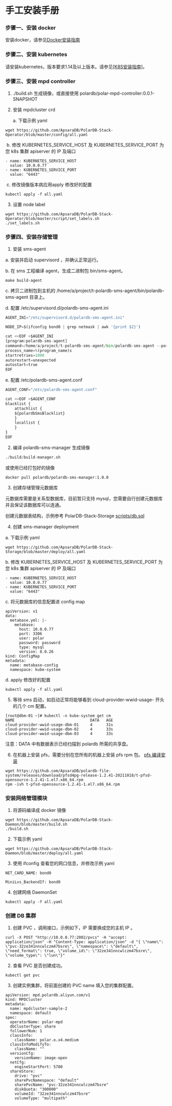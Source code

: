 # 手工安装手册

### 步骤一、安装 docker

安装docker，请参见[Docker安装指南](https://docs.docker.com/engine/install/)

### 步骤二、安装 kubernetes

请安装kubernetes，版本要求1.14及以上版本。请参见[[K8S安装指南]](https://kubernetes.io/docs/setup/)。

### 步骤三、安装 mpd controller

1. ./build.sh 生成镜像，或直接使用 polardb/polar-mpd-controller:0.0.1-SNAPSHOT

2. 安装 mpdcluster crd

   a. 下载示例 yaml

```shell
wget https://github.com/ApsaraDB/PolarDB-Stack-Operator/blob/master/config/all.yaml
```

​      b. 修改 KUBERNETES_SERVICE_HOST 及 KUBERNETES_SERVICE_PORT 为您 k8s 集群 apiserver 的 IP 及端口

```shell
- name: KUBERNETES_SERVICE_HOST
  value: 10.0.0.77
- name: KUBERNETES_SERVICE_PORT
  value: "6443"
```

​      c. 修改镜像版本病应用apply 修改好的配置

```shell
kubectl apply -f all.yaml
```

3. 设置 node label

```shell
wget https://github.com/ApsaraDB/PolarDB-Stack-Operator/blob/master/script/set_labels.sh
./set_labels.sh
```

### 步骤四、安装存储管理

1. 安装 sms-agent
   
a. 安装并启动 supervisord ，并确认正常运行。

b. 在 sms 工程编译 agent，生成二进制包 bin/sms-agent。

```shell
make build-agent
```
   c. 拷贝二进制包到主机的 /home/a/project/t-polardb-sms-agent/bin/polardb-sms-agent 目录上。

   d. 配置 /etc/supervisord.d/polardb-sms-agent.ini

```python
AGENT_INI="/etc/supervisord.d/polardb-sms-agent.ini"

NODE_IP=$(ifconfig bond0 | grep netmask | awk '{print $2}')

cat <<EOF >$AGENT_INI
[program:polardb-sms-agent]
command=/home/a/project/t-polardb-sms-agent/bin/polardb-sms-agent --port=18888 --node-ip=$NODE_IP --node-id=%(host_node_name)s --report-endpoint=$REPORT_ENDPOINT
process_name=%(program_name)s
startretries=1000
autorestart=unexpected
autostart=true
EOF
```

e. 配置 /etc/polardb-sms-agent.conf

```python
AGENT_CONF="/etc/polardb-sms-agent.conf"

cat <<EOF >$AGENT_CONF
blacklist {
    attachlist {
    ${polardbSmsBlacklist}
    }
    locallist {
    }
}
EOF
```

2. 编译 polardb-sms-manager 生成镜像

```python
./build/build-manager.sh
```

或使用已经打包好的镜像 
```shell
docker pull polardb/polardb-sms-manager:1.0.0
```

3. 创建存储管理元数据库

元数据库需要是关系型数据库，目前暂只支持 mysql，您需要自行创建元数据库并且保证该数据库可以连通。

创建元数据表结构，示例参考 PolarDB-Stack-Storage [scripts/db.sql](https://github.com/ApsaraDB/PolarDB-Stack-Storage/blob/master/scripts/db.sql)

4. 创建 sms-manager deployment
   
a. 下载示例 yaml

```shell
wget https://github.com/ApsaraDB/PolarDB-Stack-Storage/blob/master/deploy/all.yaml
```

b. 修改 KUBERNETES_SERVICE_HOST 及 KUBERNETES_SERVICE_PORT 为您 k8s 集群 apiserver 的 IP 及端口

```shell
- name: KUBERNETES_SERVICE_HOST
  value: 10.0.0.77
- name: KUBERNETES_SERVICE_PORT
  value: "6443"
```

c. 将元数据库的信息配置进 config map

```shell
apiVersion: v1
data:
  metabase.yml: |-
    metabase:
      host: 10.0.0.77
      port: 3306
      user: polar
      password: password
      type: mysql
      version: 8.0.26
kind: ConfigMap
metadata:
  name: metabase-config
  namespace: kube-system
```

d. apply 修改好的配置

```shell
kubectl apply -f all.yaml
```

5. 等待 sms 启动，如启动正常将能够看到 cloud-provider-wwid-usage- 开头的几个 cm 配置。

```shell
[root@dbm-01 ~]# kubectl -n kube-system get cm 
NAME                                 DATA   AGE
cloud-provider-wwid-usage-dbm-01     4      31s
cloud-provider-wwid-usage-dbm-02     4      33s
cloud-provider-wwid-usage-dbm-03     4      33s
```

注意：DATA 中有数据表示已经扫描到 polardb 所需的共享盘。

6. 在机器上安装 pfs，需要分别在您所有的机器上安装 pfs rpm 包。
[pfs 编译安装](https://github.com/ApsaraDB/polardb-file-system) 

```shell
wget https://github.com/ApsaraDB/polardb-file-system/releases/download/pfsd4pg-release-1.2.41-20211018/t-pfsd-opensource-1.2.41-1.el7.x86_64.rpm
rpm -ivh t-pfsd-opensource-1.2.41-1.el7.x86_64.rpm
```

### 安装网络管理模块

1. 将源码编译成 docker 镜像

```shell
wget https://github.com/ApsaraDB/PolarDB-Stack-Daemon/blob/master/build.sh
./build.sh
```

2. 下载示例 yaml

```shell
wget https://github.com/ApsaraDB/PolarDB-Stack-Daemon/blob/master/deploy/all.yaml
```

3. 使用 ifconfig 查看您的网口信息，并修改示例 yaml

```shell
NET_CARD_NAME: bond0

MiniLvs_BackendIf: bond0
```

4. 创建网络 DaemonSet

```shell
kubectl apply -f all.yaml
```

### 创建 DB 集群

1. 创建 PVC ，调用接口，示例如下，IP 需要换成您的主机 IP 。

```shell
curl -X POST "http://10.0.0.77:2002/pvcs" -H "accept: application/json" -H "Content-Type: application/json" -d "{ \"name\": \"pvc-32ze341nncwlczm47bsre\", \"namespace\": \"default\", \"need_format\": true, \"volume_id\": \"32ze341nncwlczm47bsre\", \"volume_type\": \"lun\"}"
```

2. 查看 PVC 是否创建成功。

```plain
kubectl get pvc 
```

3. 创建实例集群，将前面创建的 PVC name 填入您的集群配置。

```shell
apiVersion: mpd.polardb.aliyun.com/v1
kind: MPDCluster
metadata:
  name: mpdcluster-sample-2
  namespace: default
spec:
  operatorName: polar-mpd
  dbClusterType: share
  followerNum: 1
  classInfo:
    className: polar.o.x4.medium
  classInfoModifyTo:
    className: ""
  versionCfg:
    versionName: image-open
  netCfg:
    engineStartPort: 5780
  shareStore:
    drive: "pvc"
    sharePvcNamespace: "default"
    sharePvcName: "pvc-32ze341nncwlczm47bsre"
    diskQuota: "300000"
    volumeId: "32ze341nncwlczm47bsre"
    volumeType: "multipath"
```